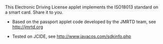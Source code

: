 This Electronic Driving License applet implements the ISO18013 standard on a smart card. Share it to you. 

* Based on the passport applet code developed by the JMRTD team, see
  http://jmrtd.org

* Tested on JCIDE, see
  http://www.javacos.com/sdkinfo.php 
